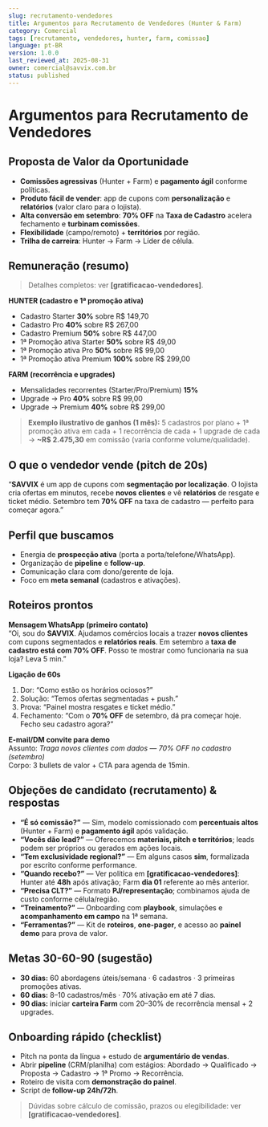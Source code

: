 ```yaml
---
slug: recrutamento-vendedores
title: Argumentos para Recrutamento de Vendedores (Hunter & Farm)
category: Comercial
tags: [recrutamento, vendedores, hunter, farm, comissao]
language: pt-BR
version: 1.0.0
last_reviewed_at: 2025-08-31
owner: comercial@savvix.com.br
status: published
---
```


# Argumentos para Recrutamento de Vendedores

## Proposta de Valor da Oportunidade
- **Comissões agressivas** (Hunter + Farm) e **pagamento ágil** conforme políticas.
- **Produto fácil de vender**: app de cupons com **personalização** e **relatórios** (valor claro para o lojista).
- **Alta conversão em setembro**: **70% OFF** na **Taxa de Cadastro** acelera fechamento e **turbinam comissões**.
- **Flexibilidade** (campo/remoto) + **territórios** por região.
- **Trilha de carreira**: Hunter → Farm → Líder de célula.

## Remuneração (resumo)
> Detalhes completos: ver **[gratificacao-vendedores]**.

**HUNTER (cadastro e 1ª promoção ativa)**  
- Cadastro Starter **30%** sobre R$ 149,70  
- Cadastro Pro **40%** sobre R$ 267,00  
- Cadastro Premium **50%** sobre R$ 447,00  
- 1ª Promoção ativa Starter **50%** sobre R$ 49,00  
- 1ª Promoção ativa Pro **50%** sobre R$ 99,00  
- 1ª Promoção ativa Premium **100%** sobre R$ 299,00  

**FARM (recorrência e upgrades)**  
- Mensalidades recorrentes (Starter/Pro/Premium) **15%**  
- Upgrade → Pro **40%** sobre R$ 99,00  
- Upgrade → Premium **40%** sobre R$ 299,00  

> **Exemplo ilustrativo de ganhos (1 mês):** 5 cadastros por plano + 1ª promoção ativa em cada + 1 recorrência de cada + 1 upgrade de cada → **~R$ 2.475,30** em comissão (varia conforme volume/qualidade).

## O que o vendedor vende (pitch de 20s)
“**SAVVIX** é um app de cupons com **segmentação por localização**. O lojista cria ofertas em minutos, recebe **novos clientes** e vê **relatórios** de resgate e ticket médio. Setembro tem **70% OFF** na taxa de cadastro — perfeito para começar agora.”

## Perfil que buscamos
- Energia de **prospecção ativa** (porta a porta/telefone/WhatsApp).  
- Organização de **pipeline** e **follow-up**.  
- Comunicação clara com dono/gerente de loja.  
- Foco em **meta semanal** (cadastros e ativações).

## Roteiros prontos
**Mensagem WhatsApp (primeiro contato)**  
“Oi, sou do **SAVVIX**. Ajudamos comércios locais a trazer **novos clientes** com cupons segmentados e **relatórios reais**. Em setembro a **taxa de cadastro está com 70% OFF**. Posso te mostrar como funcionaria na sua loja? Leva 5 min.”

**Ligação de 60s**  
1) Dor: “Como estão os horários ociosos?”  
2) Solução: “Temos ofertas segmentadas + push.”  
3) Prova: “Painel mostra resgates e ticket médio.”  
4) Fechamento: “Com o **70% OFF** de setembro, dá pra começar hoje. Fecho seu cadastro agora?”

**E-mail/DM convite para demo**  
Assunto: *Traga novos clientes com dados — 70% OFF no cadastro (setembro)*  
Corpo: 3 bullets de valor + CTA para agenda de 15min.

## Objeções de candidato (recrutamento) & respostas
- **“É só comissão?”** — Sim, modelo comissionado com **percentuais altos** (Hunter + Farm) e **pagamento ágil** após validação.  
- **“Vocês dão lead?”** — Oferecemos **materiais, pitch e territórios**; leads podem ser próprios ou gerados em ações locais.  
- **“Tem exclusividade regional?”** — Em alguns casos **sim**, formalizada por escrito conforme performance.  
- **“Quando recebo?”** — Ver política em **[gratificacao-vendedores]**: Hunter até **48h** após ativação; Farm **dia 01** referente ao mês anterior.  
- **“Precisa CLT?”** — Formato **PJ/representação**; combinamos ajuda de custo conforme célula/região.  
- **“Treinamento?”** — Onboarding com **playbook**, simulações e **acompanhamento em campo** na 1ª semana.  
- **“Ferramentas?”** — Kit de **roteiros**, **one-pager**, e acesso ao **painel demo** para prova de valor.

## Metas 30-60-90 (sugestão)
- **30 dias:** 60 abordagens úteis/semana · 6 cadastros · 3 primeiras promoções ativas.  
- **60 dias:** 8–10 cadastros/mês · 70% ativação em até 7 dias.  
- **90 dias:** iniciar **carteira Farm** com 20–30% de recorrência mensal + 2 upgrades.

## Onboarding rápido (checklist)
- Pitch na ponta da língua + estudo de **argumentário de vendas**.  
- Abrir **pipeline** (CRM/planilha) com estágios: Abordado → Qualificado → Proposta → Cadastro → 1ª Promo → Recorrência.  
- Roteiro de visita com **demonstração do painel**.  
- Script de **follow-up 24h/72h**.

> Dúvidas sobre cálculo de comissão, prazos ou elegibilidade: ver **[gratificacao-vendedores]**.
